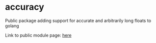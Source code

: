 # accuracy

Public package adding support for accurate and arbitrarily long floats to golang

Link to public module page: [here](https://pkg.go.dev/github.com/takisal/accuracy)
